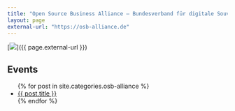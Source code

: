 ```yaml
---
title: "Open Source Business Alliance – Bundesverband für digitale Souveränität e.V."
layout: page
external-url: "https://osb-alliance.de"
---
```

[![](https://osb-alliance.de/wp-content/uploads/2020/04/osba-logo-claim.svg)]({{ page.external-url }})

<h2>Events</h2>

<ul>
  {% for post in site.categories.osb-alliance %}
    <li>
      <a href="{{ post.url }}">{{ post.title }}</a>
    </li>
  {% endfor %}
</ul>
